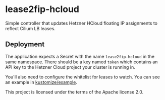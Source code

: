 # lease2fip-hcloud
Simple controller that updates Hetzner HCloud floating IP assignments to reflect Cilium LB leases.

## Deployment

The application expects a Secret with the name `lease2fip-hcloud` in the same namespace.
There should be a key named `token` which contains an API key to the Hetzner Cloud project your cluster is running in.

You'll also need to configure the whitelist for leases to watch.
You can see an example in [kustomize/example](kustomize/example).


This project is licensed under the terms of the Apache license 2.0.
